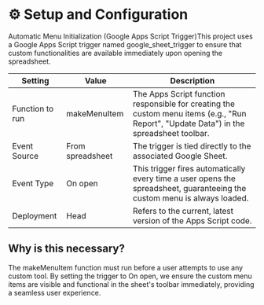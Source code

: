 # ⚙️ Setup and Configuration

Automatic Menu Initialization (Google Apps Script Trigger)This project uses a Google Apps Script trigger named google_sheet_trigger to ensure that custom functionalities are available immediately upon opening the spreadsheet.

| Setting | Value | Description |
|---|---|---|
| Function to run | makeMenuItem | The Apps Script function responsible for creating the custom menu items (e.g., "Run Report", "Update Data") in the spreadsheet toolbar. |
| Event Source | From spreadsheet | The trigger is tied directly to the associated Google Sheet. |
| Event Type | On open | This trigger fires automatically every time a user opens the spreadsheet, guaranteeing the custom menu is always loaded. |
| Deployment | Head | Refers to the current, latest version of the Apps Script code. |

## Why is this necessary?
The makeMenuItem function must run before a user attempts to use any custom tool. By setting the trigger to On open, we ensure the custom menu items are visible and functional in the sheet's toolbar immediately, providing a seamless user experience.